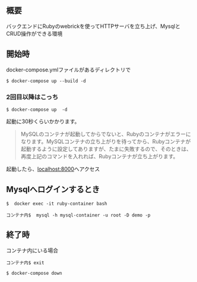 ## 概要
バックエンドにRubyのwebrickを使ってHTTPサーバを立ち上げ、MysqlとCRUD操作ができる環境

## 開始時
docker-compose.ymlファイルがあるディレクトリで
```shell
$ docker-compose up --build -d
```

### 2回目以降はこっち
```shell
$ docker-compose up  -d
```

起動に30秒くらいかかります。
>MySQLのコンテナが起動してからでないと、Rubyのコンテナがエラーになります。MySQLコンテナの立ち上がりを待ってから、Rubyコンテナが起動するように設定してありますが、たまに失敗するので、そのときは、再度上記のコマンドを入れれば、Rubyコンテナが立ち上がります。

起動したら、[localhost:8000](localhost:8000)へアクセス


## Mysqlへログインするとき
```shell
$  docker exec -it ruby-container bash
```
```shell
コンテナ内$  mysql -h mysql-container -u root -D demo -p
```


## 終了時

コンテナ内にいる場合
```shell
コンテナ内$ exit
```

```shell
$ docker-compose down
```
